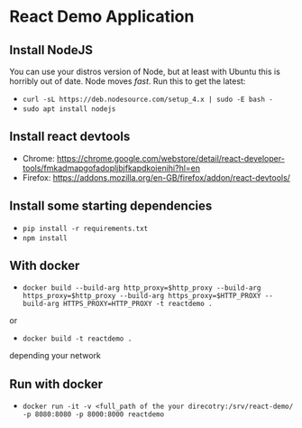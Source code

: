 # React Demo Application

## Install NodeJS

You can use your distros version of Node, but at least with Ubuntu this is horribly out of date. Node moves *fast*.
Run this to get the latest:

  - `curl -sL https://deb.nodesource.com/setup_4.x | sudo -E bash -`
  - `sudo apt install nodejs`

## Install react devtools

  - Chrome: https://chrome.google.com/webstore/detail/react-developer-tools/fmkadmapgofadopljbjfkapdkoienihi?hl=en
  - Firefox: https://addons.mozilla.org/en-GB/firefox/addon/react-devtools/

## Install some starting dependencies

   - `pip install -r requirements.txt`
   - `npm install`

## With docker

   - `docker build --build-arg http_proxy=$http_proxy --build-arg https_proxy=$http_proxy --build-arg https_proxy=$HTTP_PROXY --build-arg HTTPS_PROXY=HTTP_PROXY -t reactdemo .`

   or
   
   - `docker build -t reactdemo .`

   depending your network

## Run with docker

   - `docker run -it -v <full_path of the your direcotry:/srv/react-demo/ -p 8080:8080 -p 8000:8000 reactdemo`
